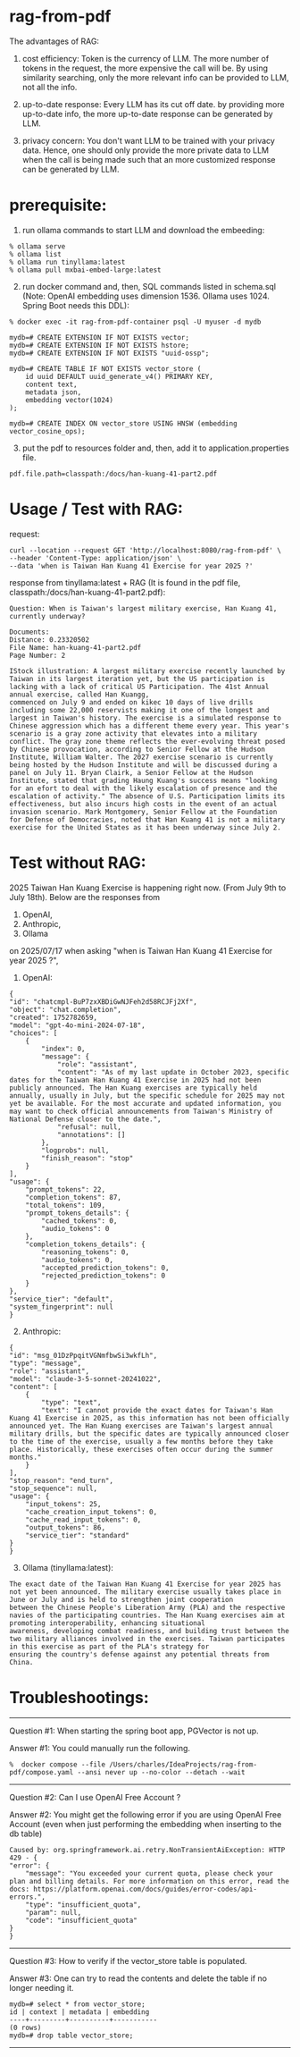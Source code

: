# rag-from-pdf

The advantages of RAG:

1. cost efficiency: Token is the currency of LLM. The more number of tokens in the request, the more expensive the call will be.
   By using similarity searching, only the more relevant info can be provided to LLM, not all the info.

2. up-to-date response: Every LLM has its cut off date.
   by providing more up-to-date info, the more up-to-date response can be generated by LLM.

3. privacy concern: You don't want LLM to be trained with your privacy data.
   Hence, one should only provide the more private data to LLM when the call is being made
   such that an more customized response can be generated by LLM.

# prerequisite: 

   1. run ollama commands to start LLM and download the embeeding:

    % ollama serve
    % ollama list
    % ollama run tinyllama:latest
    % ollama pull mxbai-embed-large:latest
      
   2. run docker command and, then, SQL commands listed in schema.sql (Note: OpenAI embedding uses dimension 1536. Ollama uses 1024. Spring Boot needs this DDL): 

    % docker exec -it rag-from-pdf-container psql -U myuser -d mydb

    mydb=# CREATE EXTENSION IF NOT EXISTS vector;
    mydb=# CREATE EXTENSION IF NOT EXISTS hstore;
    mydb=# CREATE EXTENSION IF NOT EXISTS "uuid-ossp";

    mydb=# CREATE TABLE IF NOT EXISTS vector_store (
        id uuid DEFAULT uuid_generate_v4() PRIMARY KEY,
        content text,
        metadata json,
        embedding vector(1024)
    );

    mydb=# CREATE INDEX ON vector_store USING HNSW (embedding vector_cosine_ops);

   3. put the pdf to resources folder and, then, add it to application.properties file.

    pdf.file.path=classpath:/docs/han-kuang-41-part2.pdf

# Usage / Test with RAG:

   request:

    curl --location --request GET 'http://localhost:8080/rag-from-pdf' \
    --header 'Content-Type: application/json' \
    --data 'when is Taiwan Han Kuang 41 Exercise for year 2025 ?'

   response from tinyllama:latest + RAG (It is found in the pdf file, classpath:/docs/han-kuang-41-part2.pdf):

    Question: When is Taiwan's largest military exercise, Han Kuang 41, currently underway?

    Documents:
    Distance: 0.23320502
    File Name: han-kuang-41-part2.pdf
    Page Number: 2

    IStock illustration: A largest military exercise recently launched by Taiwan in its largest iteration yet, but the US participation is lacking with a lack of critical US Participation. The 41st Annual annual exercise, called Han Kuangg, 
    commenced on July 9 and ended on kikec 10 days of live drills including some 22,000 reservists making it one of the longest and largest in Taiwan's history. The exercise is a simulated response to Chinese aggression which has a different theme every year. This year's scenario is a gray zone activity that elevates into a military conflict. The gray zone theme reflects the ever-evolving threat posed by Chinese provocation, according to Senior Fellow at the Hudson Institute, William Walter. The 2027 exercise scenario is currently being hosted by the Hudson Institute and will be discussed during a panel on July 11. Bryan Clairk, a Senior Fellow at the Hudson Institute, stated that grading Haung Kuang's success means "looking for an efort to deal with the likely escalation of presence and the escalation of activity." The absence of U.S. Participation limits its effectiveness, but also incurs high costs in the event of an actual invasion scenario. Mark Montgomery, Senior Fellow at the Foundation for Defense of Democracies, noted that Han Kuang 41 is not a military exercise for the United States as it has been underway since July 2.

# Test without RAG:

   2025 Taiwan Han Kuang Exercise is happening right now. (From July 9th to July 18th).
   Below are the responses from 
   1. OpenAI,
   2. Anthropic,
   3. Ollama

   on 2025/07/17 when asking "when is Taiwan Han Kuang 41 Exercise for year 2025 ?", 

   1. OpenAI:
   
    {
    "id": "chatcmpl-BuP7zxXBDiGwNJFeh2d58RCJFj2Xf",
    "object": "chat.completion",
    "created": 1752782659,
    "model": "gpt-4o-mini-2024-07-18",
    "choices": [
        {
            "index": 0,
            "message": {
                "role": "assistant",
                "content": "As of my last update in October 2023, specific dates for the Taiwan Han Kuang 41 Exercise in 2025 had not been publicly announced. The Han Kuang exercises are typically held annually, usually in July, but the specific schedule for 2025 may not yet be available. For the most accurate and updated information, you may want to check official announcements from Taiwan's Ministry of National Defense closer to the date.",
                "refusal": null,
                "annotations": []
            },
            "logprobs": null,
            "finish_reason": "stop"
        }
    ],
    "usage": {
        "prompt_tokens": 22,
        "completion_tokens": 87,
        "total_tokens": 109,
        "prompt_tokens_details": {
            "cached_tokens": 0,
            "audio_tokens": 0
        },
        "completion_tokens_details": {
            "reasoning_tokens": 0,
            "audio_tokens": 0,
            "accepted_prediction_tokens": 0,
            "rejected_prediction_tokens": 0
        }
    },
    "service_tier": "default",
    "system_fingerprint": null
    }

   2. Anthropic: 

    {
    "id": "msg_01DzPpqitVGNmfbwSi3wkfLh",
    "type": "message",
    "role": "assistant",
    "model": "claude-3-5-sonnet-20241022",
    "content": [
        {
            "type": "text",
            "text": "I cannot provide the exact dates for Taiwan's Han Kuang 41 Exercise in 2025, as this information has not been officially announced yet. The Han Kuang exercises are Taiwan's largest annual military drills, but the specific dates are typically announced closer to the time of the exercise, usually a few months before they take place. Historically, these exercises often occur during the summer months."
        }
    ],
    "stop_reason": "end_turn",
    "stop_sequence": null,
    "usage": {
        "input_tokens": 25,
        "cache_creation_input_tokens": 0,
        "cache_read_input_tokens": 0,
        "output_tokens": 86,
        "service_tier": "standard"
    }
    }

   3. Ollama (tinyllama:latest):

    The exact date of the Taiwan Han Kuang 41 Exercise for year 2025 has not yet been announced. The military exercise usually takes place in June or July and is held to strengthen joint cooperation 
    between the Chinese People's Liberation Army (PLA) and the respective navies of the participating countries. The Han Kuang exercises aim at promoting interoperability, enhancing situational 
    awareness, developing combat readiness, and building trust between the two military alliances involved in the exercises. Taiwan participates in this exercise as part of the PLA's strategy for 
    ensuring the country's defense against any potential threats from China.
   
# Troubleshootings:

-----

Question #1: When starting the spring boot app, PGVector is not up.

Answer #1: You could manually run the following.

    %  docker compose --file /Users/charles/IdeaProjects/rag-from-pdf/compose.yaml --ansi never up --no-color --detach --wait

-----

Question #2: Can I use OpenAI Free Account ?

Answer #2: You might get the following error if you are using OpenAI Free Account (even when just performing the embedding when inserting to the db table)

    Caused by: org.springframework.ai.retry.NonTransientAiException: HTTP 429 - {
    "error": {
        "message": "You exceeded your current quota, please check your plan and billing details. For more information on this error, read the docs: https://platform.openai.com/docs/guides/error-codes/api-errors.",
        "type": "insufficient_quota",
        "param": null,
        "code": "insufficient_quota"
    }
    }

----- 

Question #3: How to verify if the vector_store table is populated.

Answer #3: One can try to read the contents and delete the table if no longer needing it.

    mydb=# select * from vector_store;
    id | context | metadata | embedding 
    ----+---------+----------+-----------
    (0 rows)
    mydb=# drop table vector_store;

-----






